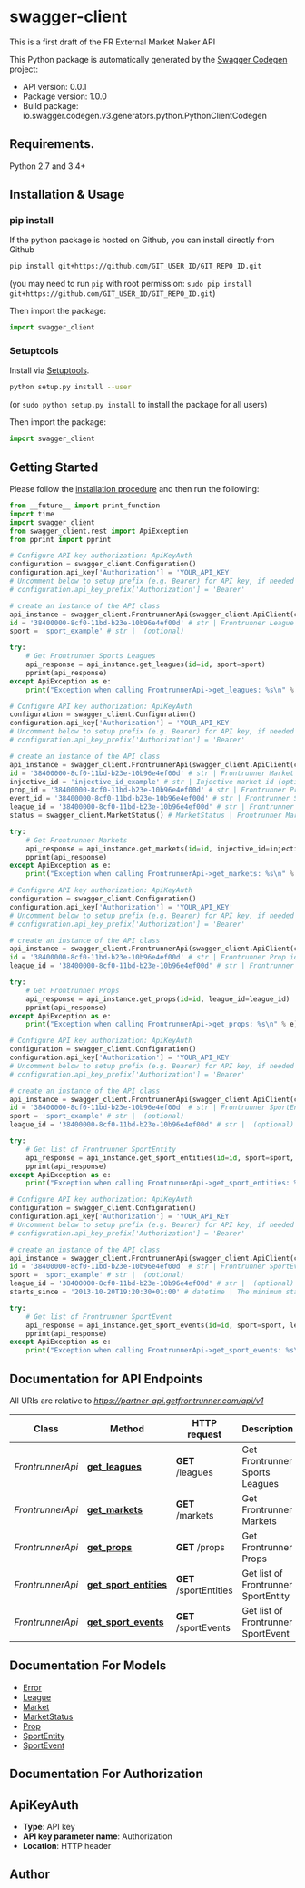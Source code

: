# swagger-client
This is a first draft of the FR External Market Maker API

This Python package is automatically generated by the [Swagger Codegen](https://github.com/swagger-api/swagger-codegen) project:

- API version: 0.0.1
- Package version: 1.0.0
- Build package: io.swagger.codegen.v3.generators.python.PythonClientCodegen

## Requirements.

Python 2.7 and 3.4+

## Installation & Usage
### pip install

If the python package is hosted on Github, you can install directly from Github

```sh
pip install git+https://github.com/GIT_USER_ID/GIT_REPO_ID.git
```
(you may need to run `pip` with root permission: `sudo pip install git+https://github.com/GIT_USER_ID/GIT_REPO_ID.git`)

Then import the package:
```python
import swagger_client 
```

### Setuptools

Install via [Setuptools](http://pypi.python.org/pypi/setuptools).

```sh
python setup.py install --user
```
(or `sudo python setup.py install` to install the package for all users)

Then import the package:
```python
import swagger_client
```

## Getting Started

Please follow the [installation procedure](#installation--usage) and then run the following:

```python
from __future__ import print_function
import time
import swagger_client
from swagger_client.rest import ApiException
from pprint import pprint

# Configure API key authorization: ApiKeyAuth
configuration = swagger_client.Configuration()
configuration.api_key['Authorization'] = 'YOUR_API_KEY'
# Uncomment below to setup prefix (e.g. Bearer) for API key, if needed
# configuration.api_key_prefix['Authorization'] = 'Bearer'

# create an instance of the API class
api_instance = swagger_client.FrontrunnerApi(swagger_client.ApiClient(configuration))
id = '38400000-8cf0-11bd-b23e-10b96e4ef00d' # str | Frontrunner League id (optional)
sport = 'sport_example' # str |  (optional)

try:
    # Get Frontrunner Sports Leagues
    api_response = api_instance.get_leagues(id=id, sport=sport)
    pprint(api_response)
except ApiException as e:
    print("Exception when calling FrontrunnerApi->get_leagues: %s\n" % e)

# Configure API key authorization: ApiKeyAuth
configuration = swagger_client.Configuration()
configuration.api_key['Authorization'] = 'YOUR_API_KEY'
# Uncomment below to setup prefix (e.g. Bearer) for API key, if needed
# configuration.api_key_prefix['Authorization'] = 'Bearer'

# create an instance of the API class
api_instance = swagger_client.FrontrunnerApi(swagger_client.ApiClient(configuration))
id = '38400000-8cf0-11bd-b23e-10b96e4ef00d' # str | Frontrunner Market id (optional)
injective_id = 'injective_id_example' # str | Injective market id (optional)
prop_id = '38400000-8cf0-11bd-b23e-10b96e4ef00d' # str | Frontrunner Prop id (optional)
event_id = '38400000-8cf0-11bd-b23e-10b96e4ef00d' # str | Frontrunner SportEvent id (optional)
league_id = '38400000-8cf0-11bd-b23e-10b96e4ef00d' # str | Frontrunner League id (optional)
status = swagger_client.MarketStatus() # MarketStatus | Frontrunner Market status (optional)

try:
    # Get Frontrunner Markets
    api_response = api_instance.get_markets(id=id, injective_id=injective_id, prop_id=prop_id, event_id=event_id, league_id=league_id, status=status)
    pprint(api_response)
except ApiException as e:
    print("Exception when calling FrontrunnerApi->get_markets: %s\n" % e)

# Configure API key authorization: ApiKeyAuth
configuration = swagger_client.Configuration()
configuration.api_key['Authorization'] = 'YOUR_API_KEY'
# Uncomment below to setup prefix (e.g. Bearer) for API key, if needed
# configuration.api_key_prefix['Authorization'] = 'Bearer'

# create an instance of the API class
api_instance = swagger_client.FrontrunnerApi(swagger_client.ApiClient(configuration))
id = '38400000-8cf0-11bd-b23e-10b96e4ef00d' # str | Frontrunner Prop id (optional)
league_id = '38400000-8cf0-11bd-b23e-10b96e4ef00d' # str | Frontrunner League id (optional)

try:
    # Get Frontrunner Props
    api_response = api_instance.get_props(id=id, league_id=league_id)
    pprint(api_response)
except ApiException as e:
    print("Exception when calling FrontrunnerApi->get_props: %s\n" % e)

# Configure API key authorization: ApiKeyAuth
configuration = swagger_client.Configuration()
configuration.api_key['Authorization'] = 'YOUR_API_KEY'
# Uncomment below to setup prefix (e.g. Bearer) for API key, if needed
# configuration.api_key_prefix['Authorization'] = 'Bearer'

# create an instance of the API class
api_instance = swagger_client.FrontrunnerApi(swagger_client.ApiClient(configuration))
id = '38400000-8cf0-11bd-b23e-10b96e4ef00d' # str | Frontrunner SportEntity id (optional)
sport = 'sport_example' # str |  (optional)
league_id = '38400000-8cf0-11bd-b23e-10b96e4ef00d' # str |  (optional)

try:
    # Get list of Frontrunner SportEntity
    api_response = api_instance.get_sport_entities(id=id, sport=sport, league_id=league_id)
    pprint(api_response)
except ApiException as e:
    print("Exception when calling FrontrunnerApi->get_sport_entities: %s\n" % e)

# Configure API key authorization: ApiKeyAuth
configuration = swagger_client.Configuration()
configuration.api_key['Authorization'] = 'YOUR_API_KEY'
# Uncomment below to setup prefix (e.g. Bearer) for API key, if needed
# configuration.api_key_prefix['Authorization'] = 'Bearer'

# create an instance of the API class
api_instance = swagger_client.FrontrunnerApi(swagger_client.ApiClient(configuration))
id = '38400000-8cf0-11bd-b23e-10b96e4ef00d' # str | Frontrunner SportEvent id (optional)
sport = 'sport_example' # str |  (optional)
league_id = '38400000-8cf0-11bd-b23e-10b96e4ef00d' # str |  (optional)
starts_since = '2013-10-20T19:20:30+01:00' # datetime | The minimum start time to return (optional)

try:
    # Get list of Frontrunner SportEvent
    api_response = api_instance.get_sport_events(id=id, sport=sport, league_id=league_id, starts_since=starts_since)
    pprint(api_response)
except ApiException as e:
    print("Exception when calling FrontrunnerApi->get_sport_events: %s\n" % e)
```

## Documentation for API Endpoints

All URIs are relative to *https://partner-api.getfrontrunner.com/api/v1*

Class | Method | HTTP request | Description
------------ | ------------- | ------------- | -------------
*FrontrunnerApi* | [**get_leagues**](docs/FrontrunnerApi.md#get_leagues) | **GET** /leagues | Get Frontrunner Sports Leagues
*FrontrunnerApi* | [**get_markets**](docs/FrontrunnerApi.md#get_markets) | **GET** /markets | Get Frontrunner Markets
*FrontrunnerApi* | [**get_props**](docs/FrontrunnerApi.md#get_props) | **GET** /props | Get Frontrunner Props
*FrontrunnerApi* | [**get_sport_entities**](docs/FrontrunnerApi.md#get_sport_entities) | **GET** /sportEntities | Get list of Frontrunner SportEntity
*FrontrunnerApi* | [**get_sport_events**](docs/FrontrunnerApi.md#get_sport_events) | **GET** /sportEvents | Get list of Frontrunner SportEvent

## Documentation For Models

 - [Error](docs/Error.md)
 - [League](docs/League.md)
 - [Market](docs/Market.md)
 - [MarketStatus](docs/MarketStatus.md)
 - [Prop](docs/Prop.md)
 - [SportEntity](docs/SportEntity.md)
 - [SportEvent](docs/SportEvent.md)

## Documentation For Authorization


## ApiKeyAuth

- **Type**: API key
- **API key parameter name**: Authorization
- **Location**: HTTP header


## Author


